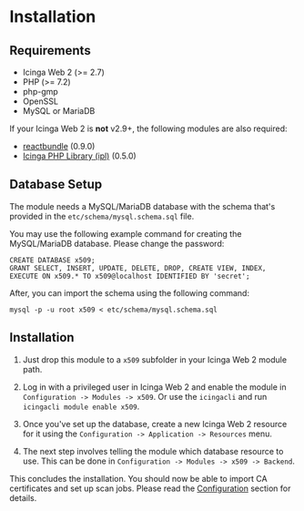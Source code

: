 # <a id="Installation"></a>Installation

## Requirements

* Icinga Web 2 (&gt;= 2.7)
* PHP (&gt;= 7.2)
* php-gmp
* OpenSSL
* MySQL or MariaDB

If your Icinga Web 2 is **not** v2.9+, the following modules are also required:

* [reactbundle](https://github.com/Icinga/icingaweb2-module-reactbundle) (0.9.0)
* [Icinga PHP Library (ipl)](https://github.com/Icinga/icingaweb2-module-ipl) (0.5.0)

## Database Setup

The module needs a MySQL/MariaDB database with the schema that's provided in the `etc/schema/mysql.schema.sql` file.

You may use the following example command for creating the MySQL/MariaDB database. Please change the password:

```
CREATE DATABASE x509;
GRANT SELECT, INSERT, UPDATE, DELETE, DROP, CREATE VIEW, INDEX, EXECUTE ON x509.* TO x509@localhost IDENTIFIED BY 'secret';
```

After, you can import the schema using the following command:

```
mysql -p -u root x509 < etc/schema/mysql.schema.sql
```

## Installation

1. Just drop this module to a `x509` subfolder in your Icinga Web 2 module path.

2. Log in with a privileged user in Icinga Web 2 and enable the module in `Configuration -> Modules -> x509`.
Or use the `icingacli` and run `icingacli module enable x509`.

3. Once you've set up the database, create a new Icinga Web 2 resource for it using the
`Configuration -> Application -> Resources` menu.

4. The next step involves telling the module which database resource to use. This can be done in
`Configuration -> Modules -> x509 -> Backend`.

This concludes the installation. You should now be able to import CA certificates and set up scan jobs.
Please read the [Configuration](03-Configuration.md) section for details.
